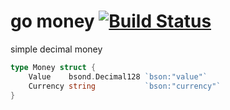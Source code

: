 # go money [![Build Status](https://travis-ci.com/exfly/money.svg?branch=master)](https://travis-ci.com/exfly/money)

simple decimal money

```go
type Money struct {
	Value    bsond.Decimal128 `bson:"value"`
	Currency string           `bson:"currency"`
}
```
